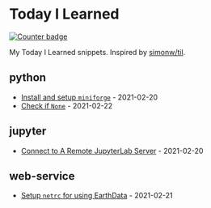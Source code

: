 # Today I Learned
[![Counter badge](https://img.shields.io/badge/count-4-green.svg)](https://shields.io/)

My Today I Learned snippets. Inspired by [simonw/til](https://github.com/simonw/til).

<!-- index starts -->
## python

* [Install and setup `miniforge`](https://github.com/cheginit/til/blob/main/python/miniforge.md) - 2021-02-20
* [Check if `None`](https://github.com/cheginit/til/blob/main/python/none.md) - 2021-02-22

## jupyter

* [Connect to A Remote JupyterLab Server](https://github.com/cheginit/til/blob/main/jupyter/remote.md) - 2021-02-20

## web-service

* [Setup `netrc` for using EarthData](https://github.com/cheginit/til/blob/main/web-service/netrc.md) - 2021-02-21
<!-- index ends -->
